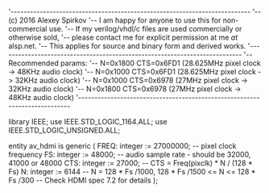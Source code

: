 '--------------------------------------------------------------------------
'-- (c) 2016 Alexey Spirkov
'-- I am happy for anyone to use this for non-commercial use.
'-- If my verilog/vhdl/c files are used commercially or otherwise sold,
'-- please contact me for explicit permission at me _at_ alsp.net.
'-- This applies for source and binary form and derived works.
'---------------------------------------------------------------------------
'-- Recommended params:
'-- N=0x1800 CTS=0x6FD1 (28.625MHz pixel clock -> 48KHz audio clock)
'-- N=0x1000 CTS=0x6FD1 (28.625MHz pixel clock -> 32KHz audio clock)
'-- N=0x1000 CTS=0x6978 (27MHz pixel clock -> 32KHz audio clock)
'-- N=0x1800 CTS=0x6978 (27MHz pixel clock -> 48KHz audio clock)
'---------------------------------------------------------------------------

library IEEE;
use IEEE.STD_LOGIC_1164.ALL;
use IEEE.STD_LOGIC_UNSIGNED.ALL;

entity av_hdmi is
generic
(
	FREQ: integer := 27000000;		-- pixel clock frequency
	FS: integer := 48000;			-- audio sample rate - should be 32000, 41000 or 48000
	CTS: integer := 27000;			-- CTS = Freq(pixclk) * N / (128 * Fs)
	N: integer := 6144				-- N = 128 * Fs /1000,  128 * Fs /1500 <= N <= 128 * Fs /300
											-- Check HDMI spec 7.2 for details
);
